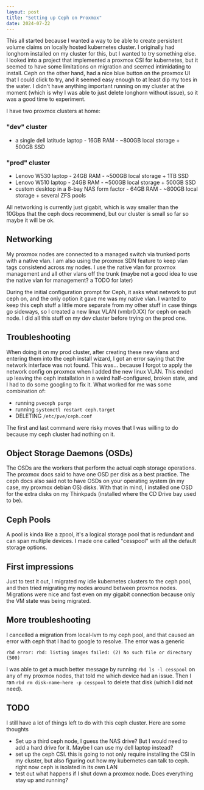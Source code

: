 ```yaml
---
layout: post
title: "Setting up Ceph on Proxmox"
date: 2024-07-22
---
```


This all started because I wanted a way to be able to create persistent volume claims on locally hosted kubernetes cluster. I originally had longhorn installed on my cluster for this, but I wanted to try something else. I looked into a project that implemented a proxmox CSI for kubernetes, but it seemed to have some limitations on migration and seemed intimidating to install. Ceph on the other hand, had a nice blue button on the proxmox UI that I could click to try, and it seemed easy enough to at least dip my toes in the water. I didn't have anything important running on my cluster at the moment (which is why I was able to just delete longhorn without issue), so it was a good time to experiment.

I have two proxmox clusters at home:

### "dev" cluster 

- a single dell latitude laptop - 16GB RAM - ~800GB local storage + 500GB SSD

### "prod" cluster 

- Lenovo W530 laptop - 24GB RAM - ~500GB local storage + 1TB SSD 
- Lenovo W510 laptop - 24GB RAM - ~500GB local storage + 500GB SSD
- custom desktop in a 8-bay NAS form factor - 64GB RAM - ~800GB local storage + several ZFS pools

All networking is currently just gigabit, which is way smaller than the 10Gbps that the ceph docs recommend, but our cluster is small so far so maybe it will be ok.

## Networking

My proxmox nodes are connected to a managed switch via trunked ports with a native vlan. I am also using the proxmox SDN feature to keep vlan tags consistend across my nodes. I use the native vlan for proxmox management and all other vlans off the trunk (maybe not a good idea to use the native vlan for management? a TODO for later)

During the initial configuration prompt for Ceph, it asks what network to put ceph on, and the only option it gave me was my native vlan. I wanted to keep this ceph stuff a little more separate from my other stuff in case things go sideways, so I created a new linux VLAN (vmbr0.XX) for ceph on each node. I did all this stuff on my dev cluster before trying on the prod one.

## Troubleshooting 

When doing it on my prod cluster, after creating these new vlans and entering them into the ceph install wizard, I got an error saying that the network interface was not found. This was... because I forgot to apply the network config on proxmox when I added the new linux VLAN. This ended up leaving the ceph installation in a weird half-configured, broken state, and I had to do some googling to fix it. What worked for me was some combination of:

- running `pveceph purge`
- running `systemctl restart ceph.target`
- DELETING `/etc/pve/ceph.conf` 

The first and last command were risky moves that I was willing to do because my ceph cluster had nothing on it.

## Object Storage Daemons (OSDs)

The OSDs are the workers that perform the actual ceph storage operations. The proxmox docs said to have one OSD per disk as a best practice. The ceph docs also said not to have OSDs on your operating system (in my case, my proxmox debian OS) disks. With that in mind, I installed one OSD for the extra disks on my Thinkpads (installed where the CD Drive bay used to be). 

## Ceph Pools

A pool is kinda like a zpool, it's a logical storage pool that is redundant and can span multiple devices. I made one called "cesspool" with all the default storage options. 

## First impressions

Just to test it out, I migrated my idle kubernetes clusters to the ceph pool, and then tried migrating my nodes around between proxmox nodes. Migrations were nice and fast even on my gigabit connection because only the VM state was being migrated. 

## More troubleshooting

I cancelled a migration from local-lvm to my ceph pool, and that caused an error with ceph that I had to google to resolve. The error was a generic

```
rbd error: rbd: listing images failed: (2) No such file or directory (500)
```

I was able to get a much better message by running `rbd ls -l cesspool` on any of my proxmox nodes, that told me which device had an issue. Then I ran `rbd rm disk-name-here -p cesspool` to delete that disk (which I did not need).

## TODO

I still have a lot of things left to do with this ceph cluster. Here are some thoughts

- Set up a third ceph node, I guess the NAS drive? But I would need to add a hard drive for it. Maybe I can use my dell laptop instead?
- set up the ceph CSI. this is going to not only require installing the CSI in my cluster, but also figuring out how my kubernetes can talk to ceph. right now ceph is isolated in its own LAN
- test out what happens if I shut down a proxmox node. Does everything stay up and running?
